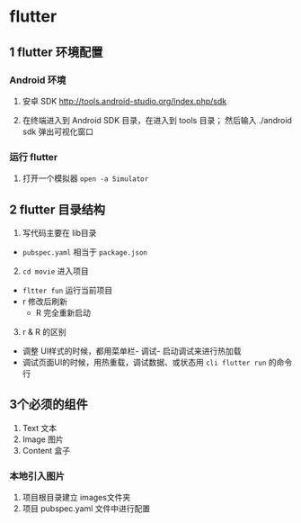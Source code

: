 # flutter

## 1 flutter 环境配置

### Android 环境
1. 安卓 SDK
	http://tools.android-studio.org/index.php/sdk

2. 在终端进入到 Android SDK 目录，在进入到 tools 目录；
  然后输入 ./android sdk 弹出可视化窗口


### 运行 flutter
1.  打开一个模拟器 `open -a Simulator`



## 2 flutter 目录结构
1. 写代码主要在 lib目录
  - `pubspec.yaml` 相当于 `package.json`

2. `cd movie` 进入项目
  - `fltter fun` 运行当前项目
  - r 修改后刷新
	- R 完全重新启动

3. r & R 的区别
  - 调整 UI样式的时候，都用菜单栏- 调试- 启动调试来进行热加载
  - 调试页面UI的时候，用热重载，调试数据、或状态用 `cli flutter run` 的命令行



## 3个必须的组件
1. Text 文本
2. Image 图片
3. Content 盒子



### 本地引入图片
1. 项目根目录建立 images文件夹
2. 项目 pubspec.yaml 文件中进行配置
